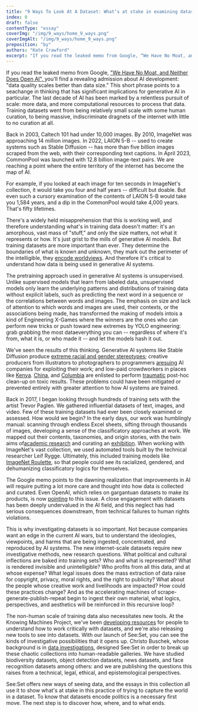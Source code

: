 ```yaml
---
title: "9 Ways To Look At A Dataset: What’s at stake in examining datasets?"
index: 0
draft: false
contentType: "essay"
coverImg: "/img/9_ways/home_9_ways.png"
coverImgAlt: "/img/9_ways/home_9_ways.png"
preposition: "by"
authors: "Kate Crawford"
excerpt: "If you read the leaked memo from Google, “We Have No Moat, and Neither Does Open AI”, you’ll find a revealing admission about AI development: “data quality scales better than data size.” This short phrase points to a seachange in thinking that has significant implications for generative AI in particular"
---
```


If you read the leaked memo from Google, ["We Have No Moat, and Neither Does Open AI", ](https://www.semianalysis.com/p/google-we-have-no-moat-and-neither)you'll find a revealing admission about AI development: "data quality scales better than data size." This short phrase points to a seachange in thinking that has significant implications for generative AI in particular. The last decade of AI has been marked by a relentless pursuit of scale: more data, and more computational resources to process that data. Training datasets went from being relatively small scale with some human curation, to being massive, indiscriminate dragnets of the internet with little to no curation at all.   

Back in 2003, Caltech 101 had under 10,000 images. By 2010, ImageNet was approaching 14 million images. In 2022, LAION 5-B -- used to create systems such as Stable Diffusion -- has more than five billion images scraped from the web, with their corresponding text captions. In April 2023, CommonPool was launched with 12.8 billion image-text pairs. We are reaching a point where the entire territory of the internet has become the map of AI.   

For example, if you looked at each image for ten seconds in ImageNet's collection, it would take you four and half years -- difficult but doable. But even such a cursory examination of the contents of LAION 5-B would take you 1,584 years, and a dip in the CommonPool would take 4,000 years. That's fifty lifetimes.   

There's a widely held misapprehension that this is working well, and therefore understanding what's in training data doesn't matter: it's an amorphous, vast mass of "stuff," and only the size matters, not what it represents or how. It's just grist to the mills of generative AI models. But training datasets are more important than ever. They determine the boundaries of what is known and unknown, they mark out the perimeter of the intelligible, they [encode worldviews](https://excavating.ai/). And therefore it's critical to understand how data is being used in generative AI systems.   

The pretraining approach used in generative AI systems is unsupervised. Unlike supervised models that learn from labeled data, unsupervised models only learn the underlying patterns and distributions of training data without explicit labels, such as predicting the next word in a sequence or the correlations between words and images. The emphasis on size and lack of attention to which words and images are used, their contexts, or the associations being made, has transformed the making of models intois a kind of Engineering X-Games where the winners are the ones who can perform new tricks or push toward new extremes by YOLO engineering: grab grabbing the most dataeverything you can  -- regardless of where it's from, what it is, or who made it -- and let the models hash it out.   

We've seen the results of this thinking. Generative AI systems like Stable Diffusion produce [extreme racial and gender stereotypes](https://www.bloomberg.com/graphics/2023-generative-ai-bias); creative producers from illustrators to photographers to programmers [are](https://copyrightlately.com/pdfviewer/getty-images-v-stability-ai-complaint)[suing](https://stablediffusionlitigation.com/pdf/00201/1-1-stable-diffusion-complaint.pdf) AI companies for exploiting their work; and low-paid crowdworkers in places like [Kenya](https://time.com/6247678/openai-chatgpt-kenya-workers/). [China](https://www.andrew.cmu.edu/user/hongs/files/GJAA2021_AILabor.pdf), and [Columbia](https://time.com/6231625/tiktok-teleperformance-colombia-investigation/) are enlisted to perform [traumatic](https://time.com/6275995/chatgpt-facebook-african-workers-union/) post-hoc clean-up on toxic results. These problems could have been mitigated or prevented entirely with greater attention to how AI systems are trained.   

Back in 2017, I began looking through hundreds of training sets with the artist Trevor Paglen. We gathered influential datasets of text, images, and video. Few of these training datasets had ever been closely examined or assessed. How would we begin? In the early days, our work was humblingly manual: scanning through endless Excel sheets, sifting through thousands of images, developing a sense of the classificatory approaches at work. We mapped out their contents, taxonomies, and origin stories, with the twin aims of[academic research](https://excavating.ai/) and curating an [exhibition](https://www.fondazioneprada.org/project/training-humans/?lang=en). When working with ImageNet's vast collection, we used automated tools built by the technical researcher Leif Rygge. Ultimately, this included training models like [ImageNet Roulette](https://www.nytimes.com/2019/09/20/arts/design/imagenet-trevor-paglen-ai-facial-recognition.html), so that people could see its racialized, gendered, and dehumanizing classificatory logics for themselves.  

The Google memo points to the dawning realization that improvements in AI will require putting a lot more care and thought into how data is collected and curated. Even OpenAI, which relies on gargantuan datasets to make its products, is now [pointing](https://twitter.com/gdb/status/1622683988736479232) to this issue. A close engagement with datasets has been deeply undervalued in the AI field, and this neglect has had serious consequences downstream, from technical failures to human rights violations.  

This is why investigating datasets is so important. Not because companies want an edge in the current AI wars, but to understand the ideologies, viewpoints, and harms that are being ingested, concentrated, and reproduced by AI systems. The new internet-scale datasets require new investigative methods, new research questions. What political and cultural inflections are baked into training sets? Who and what is represented? What is rendered invisible and unintelligible? Who profits from all this data, and at whose expense? What legal issues does the mass extraction of data raise for copyright, privacy, moral rights, and the right to publicity? What about the people whose creative work and livelihoods are impacted? How could these practices change? And as the accelerating machines of scrape-generate-publish-repeat begin to ingest their own material, what logics, perspectives, and aesthetics will be reinforced in this recursive loop?   

The non-human scale of training data also necessitates new tools. At the Knowing Machines Project, we've been [developing resources](https://knowingmachines.org/critical-field-guide) for people to understand how to work critically with datasets, and we're also releasing new tools to see into datasets. With our launch of See:Set, you can see the kinds of investigative possibilities that it opens up. Christo Buschek, whose background is in [data investigations](https://www.pulitzer.org/winners/megha-rajagopalan-alison-killing-and-christo-buschek-buzzfeed-news), designed See:Set in order to break up these chaotic collections into human-readable galleries. We have studied biodiversity datasets, object detection datasets, news datasets, and face recognition datasets among others: and we are publishing the questions this raises from a technical, legal, ethical, and epistemological perspectives.   

See:Set offers new ways of seeing data, and the essays in this collection all use it to show what's at stake in this practice of trying to capture the world in a dataset. To know that datasets encode politics is a necessary first move. The next step is to discover how, where, and to what ends.